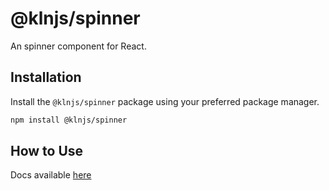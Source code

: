 # @klnjs/spinner

An spinner component for React.

## Installation

Install the `@klnjs/spinner` package using your preferred package manager.

```bash
npm install @klnjs/spinner
```

## How to Use

Docs available [here](https://klnjs.github.io/basique/docs/components/spinner)
